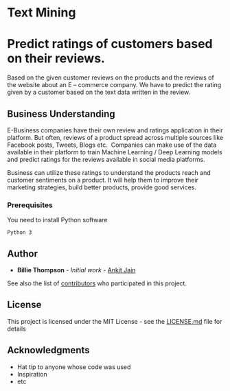 # Text Mining
# Predict ratings of customers based on their reviews.

Based on the given customer reviews on the products and the reviews of the website about an E – commerce company. We have to predict the rating given by a customer based on the text data written in the review.

## Business Understanding

E-Business companies have their own review and ratings application in their platform. But often, reviews of a product spread across multiple sources like Facebook posts, Tweets, Blogs etc.  Companies can make use of the data available in their platform to train Machine Learning / Deep Learning models and predict ratings for the reviews available in social media platforms. 

Business can utilize these ratings to understand the products reach and customer sentiments on a product. It will help them to improve their marketing strategies, build better products, provide good services.

### Prerequisites

You need to install Python software

```
Python 3
```

## Author

* **Billie Thompson** - *Initial work* - [Ankit Jain](https://github.com/ankit025jain)

See also the list of [contributors](https://github.com/your/project/contributors) who participated in this project.

## License

This project is licensed under the MIT License - see the [LICENSE.md](LICENSE.md) file for details

## Acknowledgments

* Hat tip to anyone whose code was used
* Inspiration
* etc
